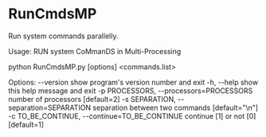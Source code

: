 # RunCmdsMP
Run system commands parallelly.


Usage: RUN system CoMmanDS in Multi-Processing

python RunCmdsMP.py [options] \<commands.list>

Options:
  --version             show program's version number and exit
  -h, --help            show this help message and exit
  -p PROCESSORS, --processors=PROCESSORS
                        number of processors [default=2]
  -s SEPARATION, --separation=SEPARATION
                        separation between two commands [default="\n"]
  -c TO_BE_CONTINUE, --continue=TO_BE_CONTINUE
                        continue [1] or not [0] [default=1]
